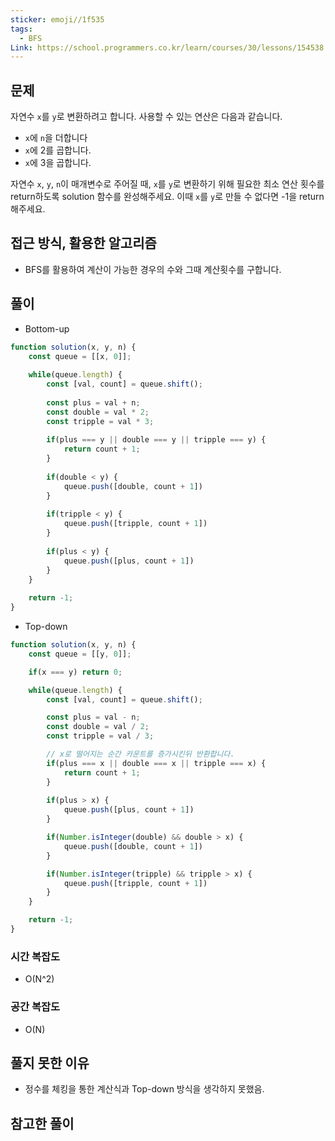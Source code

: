 ```yaml
---
sticker: emoji//1f535
tags:
  - BFS
Link: https://school.programmers.co.kr/learn/courses/30/lessons/154538
---
```

## 문제
자연수 `x`를 `y`로 변환하려고 합니다. 사용할 수 있는 연산은 다음과 같습니다.

- `x`에 `n`을 더합니다
- `x`에 2를 곱합니다.
- `x`에 3을 곱합니다.

자연수 `x`, `y`, `n`이 매개변수로 주어질 때, `x`를 `y`로 변환하기 위해 필요한 최소 연산 횟수를 return하도록 solution 함수를 완성해주세요. 이때 `x`를 `y`로 만들 수 없다면 -1을 return 해주세요.
## 접근 방식, 활용한 알고리즘
- BFS를 활용하여 계산이 가능한 경우의 수와 그때 계산횟수를 구합니다. 
## 풀이
- Bottom-up
```javascript
function solution(x, y, n) {
    const queue = [[x, 0]];
    
    while(queue.length) {
        const [val, count] = queue.shift();
        
        const plus = val + n;
        const double = val * 2;
        const tripple = val * 3;
        
        if(plus === y || double === y || tripple === y) {
            return count + 1;
        }
        
        if(double < y) {
            queue.push([double, count + 1])
        }
        
        if(tripple < y) {
            queue.push([tripple, count + 1])
        }
        
        if(plus < y) {
            queue.push([plus, count + 1])
        }
    }
    
    return -1;
}
```
- Top-down
```js
function solution(x, y, n) {
    const queue = [[y, 0]];

    if(x === y) return 0;

    while(queue.length) {
        const [val, count] = queue.shift();

        const plus = val - n;
        const double = val / 2;
        const tripple = val / 3;

		// x로 떨어지는 순간 카운트를 증가시킨뒤 반환합니다. 
        if(plus === x || double === x || tripple === x) {
            return count + 1;
        }
		
        if(plus > x) {
            queue.push([plus, count + 1])
        }

        if(Number.isInteger(double) && double > x) {
            queue.push([double, count + 1])
        }

        if(Number.isInteger(tripple) && tripple > x) {
            queue.push([tripple, count + 1])
        }
    }

    return -1;
}
```
### 시간 복잡도
- O(N^2) 

### 공간 복잡도
- O(N) 

## 풀지 못한 이유
- 정수를 체킹을 통한 계산식과 Top-down 방식을 생각하지 못했음.

## 참고한 풀이